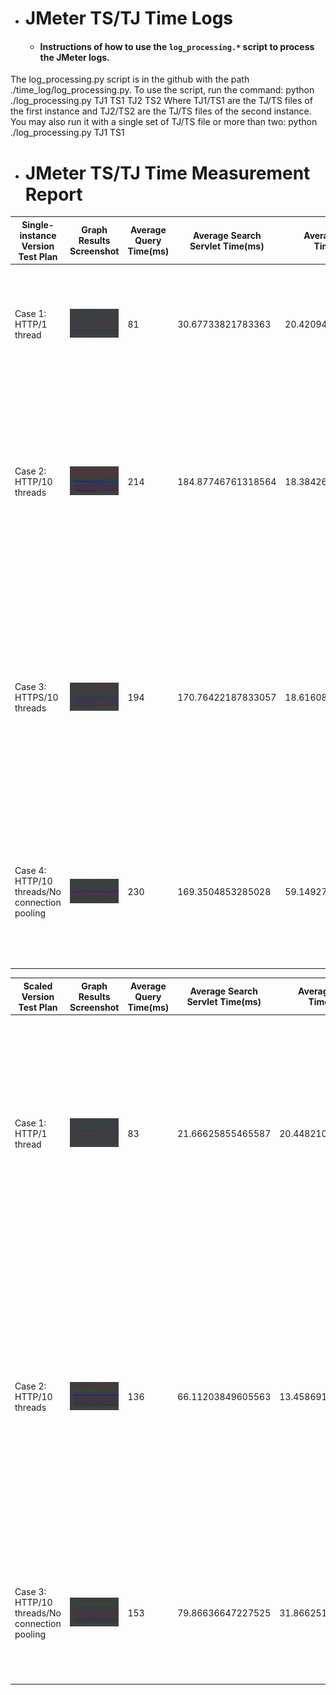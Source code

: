 - # JMeter TS/TJ Time Logs
    - #### Instructions of how to use the `log_processing.*` script to process the JMeter logs.
The log_processing.py script is in the github with the path ./time_log/log_processing.py. To use the script, run the command: python ./log_processing.py TJ1 TS1 TJ2 TS2
Where TJ1/TS1 are the TJ/TS files of the first instance and TJ2/TS2 are the TJ/TS files of the second instance. You may also run it with a single set of TJ/TS file or more than two:
python ./log_processing.py TJ1 TS1

- # JMeter TS/TJ Time Measurement Report

| **Single-instance Version Test Plan**          | **Graph Results Screenshot** | **Average Query Time(ms)** | **Average Search Servlet Time(ms)** | **Average JDBC Time(ms)** | **Analysis** |
|------------------------------------------------|------------------------------|----------------------------|-------------------------------------|---------------------------|--------------|
| Case 1: HTTP/1 thread                          | ![](/img/singlehttp1thread.png/)   | 81                        | 30.67733821783363                   |  20.420948128266506      | Using connection pooling on the single instance we notice that the time for JDBC and Search were close in time.           |
| Case 2: HTTP/10 threads                        | ![](/img/singlehttp10threads.png/)   | 214                        |   184.87746761318564                 |  18.384260016846852         | Using HTTP with 10 threads on the single instance we notice that the time for Search increased significantly with more threads while JDBC seems to have gotten faster with more threads.            |
| Case 3: HTTPS/10 threads                       | ![](/img/singlehttps10threads.png/)   | 194                         | 170.76422187833057                  | 18.61608283533758          |Using HTTPS with 10 threads on the single instance we notice that the time for Search increased significantly but some how faster single instance without HTTPS while JDBC seems to have stayed with HTTPS.           |
| Case 4: HTTP/10 threads/No connection pooling  | ![](/img/single10threadnopooling.png/)   | 230                         | 169.3504853285028      | 59.14927007519046     | Since there is no connection pooling the times for querying, search, and JDBC are worse than the other respective single instance testings  |

| **Scaled Version Test Plan**                   | **Graph Results Screenshot** | **Average Query Time(ms)** | **Average Search Servlet Time(ms)** | **Average JDBC Time(ms)** | **Analysis** |
|------------------------------------------------|------------------------------|----------------------------|-------------------------------------|---------------------------|--------------|
| Case 1: HTTP/1 thread                          | ![](/img/scaled1thread.png/)   | 83                         |  21.66625855465587                  | 20.44821045237588         | Using connection pooling on the load balancer instances, we split the load between the two instances, and the time for both search and JDBC seems to be roughly the same while also being faster than the single instance.          |
| Case 2: HTTP/10 threads                        | ![](/img/scaled10threadspooling.png/)   | 136                        | 66.11203849605563                  | 13.458691226781067        |Using HTTP with 10 threads on the load balancer instances, we split the load between the two instances, and the time for both search and JDBC. Additionally, Search seems to only increase slightly while JDBC time seems to have decreased even further.          |
| Case 3: HTTP/10 threads/No connection pooling  | ![](/img/scaled10threadsnopooling.png/)   | 153                         | 79.86636647227525                   | 31.866251207349876        | Since there is no connection pooling the times for querying, search, and JDBC are worse than the other respective scaled testings           |

